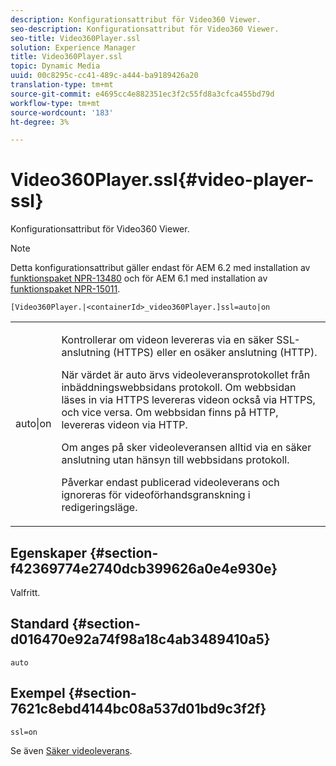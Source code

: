```yaml
---
description: Konfigurationsattribut för Video360 Viewer.
seo-description: Konfigurationsattribut för Video360 Viewer.
seo-title: Video360Player.ssl
solution: Experience Manager
title: Video360Player.ssl
topic: Dynamic Media
uuid: 00c8295c-cc41-489c-a444-ba9189426a20
translation-type: tm+mt
source-git-commit: e4695cc4e882351ec3f2c55fd8a3cfca455bd79d
workflow-type: tm+mt
source-wordcount: '183'
ht-degree: 3%

---
```



# Video360Player.ssl{#video-player-ssl}

Konfigurationsattribut för Video360 Viewer.

>[!NOTE]
>
>Detta konfigurationsattribut gäller endast för AEM 6.2 med installation av [funktionspaket NPR-13480](https://www.adobeaemcloud.com/content/marketplace/marketplaceProxy.html?packagePath=/content/companies/public/adobe/packages/cq620/featurepack/cq-6.2.0-featurepack-13480) och för AEM 6.1 med installation av [funktionspaket NPR-15011](https://www.adobeaemcloud.com/content/marketplace/marketplaceProxy.html?packagePath=/content/companies/public/adobe/packages/cq610/featurepack/cq-6.1.0-featurepack-15011).

`[Video360Player.|<containerId>_video360Player.]ssl=auto|on`

<table id="table_C616483932C2482CA9794DDD7313FD7C"> 
 <tbody> 
  <tr> 
   <td colname="col1"> <p> <span class="codeph"> auto|on</span> </p> </td> 
   <td colname="col2"> <p> Kontrollerar om videon levereras via en säker SSL-anslutning (HTTPS) eller en osäker anslutning (HTTP). </p> <p>När värdet är <span class="codeph"> auto</span> ärvs videoleveransprotokollet från inbäddningswebbsidans protokoll. Om webbsidan läses in via HTTPS levereras videon också via HTTPS, och vice versa. Om webbsidan finns på HTTP, levereras videon via HTTP. </p> <p>Om <span class="codeph"> anges på</span> sker videoleveransen alltid via en säker anslutning utan hänsyn till webbsidans protokoll. </p> <p>Påverkar endast publicerad videoleverans och ignoreras för videoförhandsgranskning i redigeringsläge. </p> </td> 
  </tr> 
 </tbody> 
</table>

## Egenskaper {#section-f42369774e2740dcb399626a0e4e930e}

Valfritt.

## Standard {#section-d016470e92a74f98a18c4ab3489410a5}

`auto`

## Exempel {#section-7621c8ebd4144bc08a537d01bd9c3f2f}

```
ssl=on
```

<!--<a id="section_5943AC73316749C68761FF7F74DA7547"></a>-->

Se även [Säker videoleverans](../../../c-html5-aem-asset-viewers/c-html5-aem-video360/c-html5-aem-video360-securevideodelivery.md#concept-13f66fdd4a52494aa516cd0f36fdac27).
